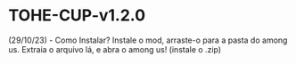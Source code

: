 # TOHE-CUP-v1.2.0
(29/10/23) - Como Instalar?
Instale o mod, arraste-o para a pasta do among us.
Extraia o arquivo lá, e abra o among us! (instale o .zip)
